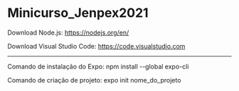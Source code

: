 # Minicurso_Jenpex2021

Download Node.js:
https://nodejs.org/en/

Download Visual Studio Code:
https://code.visualstudio.com

------------------------------

Comando de instalação do Expo:
npm install --global expo-cli

Comando de criação de projeto:
expo init nome_do_projeto

